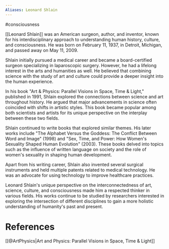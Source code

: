 ```yaml
---
Aliases: Leonard Shlain
---
```

#consciousness 

[[Leonard Shlain]] was an American surgeon, author, and inventor, known for his interdisciplinary approach to understanding human history, culture, and consciousness. He was born on February 11, 1937, in Detroit, Michigan, and passed away on May 11, 2009.

Shlain initially pursued a medical career and became a board-certified surgeon specializing in laparoscopic surgery. However, he had a lifelong interest in the arts and humanities as well. He believed that combining science with the study of art and culture could provide a deeper insight into the human experience.

In his book "Art & Physics: Parallel Visions in Space, Time & Light," published in 1991, Shlain explored the connections between science and art throughout history. He argued that major advancements in science often coincided with shifts in artistic styles. This book became popular among both scientists and artists for its unique perspective on the interplay between these two fields.

Shlain continued to write books that explored similar themes. His later works include "The Alphabet Versus the Goddess: The Conflict Between Word and Image" (1998) and "Sex, Time, and Power: How Women's Sexuality Shaped Human Evolution" (2003). These books delved into topics such as the influence of written language on society and the role of women's sexuality in shaping human development.

Apart from his writing career, Shlain also invented several surgical instruments and held multiple patents related to medical technology. He was an advocate for using technology to improve healthcare practices.

Leonard Shlain's unique perspective on the interconnectedness of art, science, culture, and consciousness made him a respected thinker in various fields. His works continue to be studied by researchers interested in exploring the intersection of different disciplines to gain a more holistic understanding of humanity's past and present.

# References

[[@ArtPhysics|Art and Physics: Parallel Visions in Space, Time & Light]]